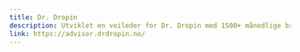```yaml
---
title: Dr. Dropin
description: Utviklet en veileder for Dr. Dropin med 1500+ månedlige brukere for å anbefale riktig konsultasjon og terapeut basert på en brukers svar på et spørreskjema.
link: https://advisor.drdropin.no/
---
```

